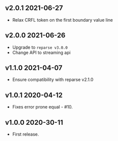 ## v2.0.1 2021-06-27

- Relax CRFL token on the first boundary value line

## v2.0.0 2021-06-26

- Upgrade to `reparse v3.0.0`
- Change API to streaming api 

## v1.1.0 2021-04-07

- Ensure compatibility with reparse v2.1.0

## v1.0.1 2020-04-12

- Fixes error prone equal - #10.

## v1.0.0 2020-30-11

- First release.
